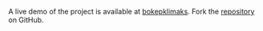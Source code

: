 A live demo of the project is available at [bokepklimaks](https://bokepklimaks.pages.dev/).
Fork the [repository](https://github.com/jojtoview) on GitHub.